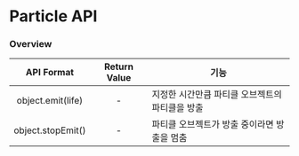 # Particle API

### Overview

|     API Format    | Return Value | 기능                         |
| :---------------: | :----------: | -------------------------- |
| object.emit(life) |       -      | 지정한 시간만큼 파티클 오브젝트의 파티클을 방출 |
| object.stopEmit() |       -      | 파티클 오브젝트가 방출 중이라면 방출을 멈춤   |
